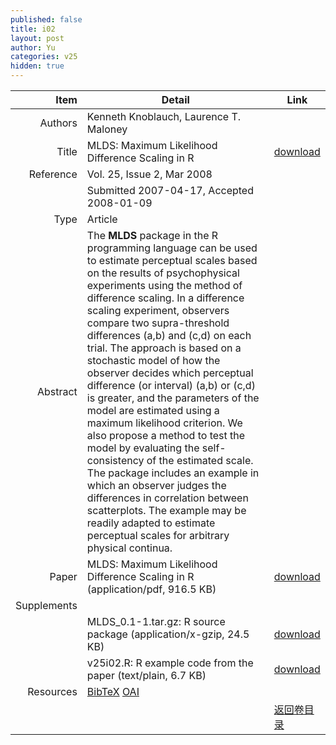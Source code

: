 ```yaml
---
published: false
title: i02
layout: post
author: Yu
categories: v25
hidden: true
---
```


| Item | Detail | Link |
|---:|---|---|
| Authors | Kenneth Knoblauch, Laurence T. Maloney| |
| Title |MLDS: Maximum Likelihood Difference Scaling in R | [download](http://www.jstatsoft.org/v25/i02/paper) |
| Reference |Vol. 25, Issue 2, Mar 2008 | |
| | Submitted 2007-04-17, Accepted 2008-01-09| | 
| Type | Article| |
| Abstract | The <b>MLDS</b> package  in the R programming language can be used to estimate perceptual scales based on the results of psychophysical experiments using the method of difference scaling. In a difference scaling experiment, observers compare two supra-threshold differences (a,b) and (c,d) on each trial.  The approach is based on a stochastic model of how the observer decides which perceptual difference (or interval) (a,b) or (c,d) is greater, and the parameters of the model are estimated using a maximum likelihood criterion.  We also propose a method  to test the model by evaluating the self-consistency of the estimated scale.  The package includes an example in which an observer judges the differences in correlation between scatterplots. The example may be readily adapted to estimate perceptual scales for arbitrary physical continua.| |
| Paper | MLDS: Maximum Likelihood Difference Scaling in R  (application/pdf, 916.5 KB)| [download](http://www.jstatsoft.org/v25/i02/paper) |
| Supplements | | |
| |MLDS_0.1-1.tar.gz: R source package  (application/x-gzip, 24.5 KB)|  [download](http://www.jstatsoft.org/v25/i02/supp/1) |
| |v25i02.R: R example code from the paper  (text/plain, 6.7 KB)|  [download](http://www.jstatsoft.org/v25/i02/supp/2) |
| Resources | [BibTeX](http://www.jstatsoft.org/v25/i02/bibtex) [OAI](http://www.jstatsoft.org/oai?verb=GetRecord&identifier=oai.jstatsoft/v25/i02&prefix=oai_dc)| |
| |  | [返回卷目录]({{site.baseurl}}/volume/v25.html) |